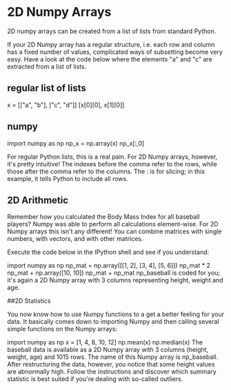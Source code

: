 # 2D Numpy Arrays

2D numpy arrays can be created from a list of lists from standard Python.

If your 2D Numpy array has a regular structure, i.e. each row and column has a fixed number of values, complicated ways of subsetting become very easy. Have a look at the code below where the elements "a" and "c" are extracted from a list of lists.

## regular list of lists
x = [["a", "b"], ["c", "d"]]
[x[0][0], x[1][0]]

## numpy
import numpy as np
np_x = np.array(x)
np_x[:,0]

For regular Python lists, this is a real pain. For 2D Numpy arrays, however, it's pretty intuitive! The indexes before the comma refer to the rows, while those after the comma refer to the columns. The : is for slicing; in this example, it tells Python to include all rows.

## 2D Arithmetic

Remember how you calculated the Body Mass Index for all baseball players? Numpy was able to perform all calculations element-wise. For 2D Numpy arrays this isn't any different! You can combine matrices with single numbers, with vectors, and with other matrices.

Execute the code below in the IPython shell and see if you understand:

import numpy as np
np_mat = np.array([[1, 2],
                   [3, 4],
                   [5, 6]])
np_mat * 2
np_mat + np.array([10, 10])
np_mat + np_mat
np_baseball is coded for you; it's again a 2D Numpy array with 3 columns representing height, weight and age.

##2D Statistics 

You now know how to use Numpy functions to a get a better feeling for your data. It basically comes down to importing Numpy and then calling several simple functions on the Numpy arrays:

import numpy as np
x = [1, 4, 8, 10, 12]
np.mean(x)
np.median(x)
The baseball data is available as a 2D Numpy array with 3 columns (height, weight, age) and 1015 rows. The name of this Numpy array is np_baseball. After restructuring the data, however, you notice that some height values are abnormally high. Follow the instructions and discover which summary statistic is best suited if you're dealing with so-called outliers.